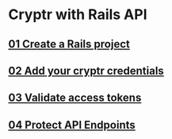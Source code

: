# Cryptr with Rails API

## [01 Create a Rails project](https://github.com/cryptr-examples/cryptr-rails-api-sample/tree/01-create-rails-project)

## [02 Add your cryptr credentials](https://github.com/cryptr-examples/cryptr-rails-api-sample/tree/02-add-your-cryptr-credentials)

## [03 Validate access tokens](https://github.com/cryptr-examples/cryptr-rails-api-sample/tree/03-validate-access-tokens)

## [04 Protect API Endpoints](https://github.com/cryptr-examples/cryptr-rails-api-sample/tree/04-protect-api-endpoints)